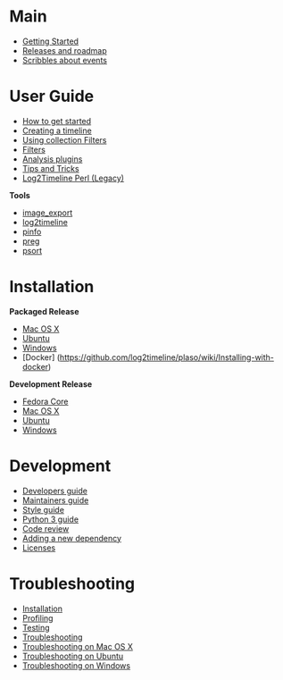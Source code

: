 # Main

* [Getting Started](https://github.com/log2timeline/plaso/wiki/Getting-Started)
* [Releases and roadmap](https://github.com/log2timeline/plaso/wiki/Releases-and-roadmap)
* [Scribbles about events](https://github.com/log2timeline/plaso/wiki/Scribbles-about-events)

# User Guide

* [How to get started](https://github.com/log2timeline/plaso/wiki/Users-Guide)
* [Creating a timeline](https://github.com/log2timeline/plaso/wiki/Creating-a-timeline)
* [Using collection Filters](https://github.com/log2timeline/plaso/wiki/Collection-Filters)
* [Filters](https://github.com/log2timeline/plaso/wiki/Filters)
* [Analysis plugins](https://github.com/log2timeline/plaso/wiki/Analysis-plugins)
* [Tips and Tricks](https://github.com/log2timeline/plaso/wiki/Tips-and-Tricks)
* [Log2Timeline Perl (Legacy)](https://github.com/log2timeline/plaso/wiki/Log2Timeline-Perl-(Legacy))

**Tools**

* [image_export](https://github.com/log2timeline/plaso/wiki/Using-image_export)
* [log2timeline](https://github.com/log2timeline/plaso/wiki/Using-log2timeline)
* [pinfo](https://github.com/log2timeline/plaso/wiki/Using-pinfo)
* [preg](https://github.com/log2timeline/plaso/wiki/Using-preg)
* [psort](https://github.com/log2timeline/plaso/wiki/Using-psort)

# Installation

**Packaged Release**

* [Mac OS X](https://github.com/log2timeline/plaso/wiki/Mac-OS-X-Packaged-Release)
* [Ubuntu](https://github.com/log2timeline/plaso/wiki/Ubuntu-Packaged-Release)
* [Windows](https://github.com/log2timeline/plaso/wiki/Windows-Packaged-Release)
* [Docker] (https://github.com/log2timeline/plaso/wiki/Installing-with-docker)

**Development Release**

* [Fedora Core](https://github.com/log2timeline/plaso/wiki/Development-release-Fedora-Core)
* [Mac OS X](https://github.com/log2timeline/plaso/wiki/Development-release-Mac-OS-X)
* [Ubuntu](https://github.com/log2timeline/plaso/wiki/Development-release-Ubuntu)
* [Windows](https://github.com/log2timeline/plaso/wiki/Development-release-Windows)

# Development

* [Developers guide](https://github.com/log2timeline/plaso/wiki/Developers-Guide)
* [Maintainers guide](https://github.com/log2timeline/plaso/wiki/Maintainers-guide)
* [Style guide](https://github.com/log2timeline/plaso/wiki/Style-guide)
* [Python 3 guide](https://github.com/log2timeline/plaso/wiki/Python-3-Guide)
* [Code review](https://github.com/log2timeline/plaso/wiki/Codereview)
* [Adding a new dependency](https://github.com/log2timeline/plaso/wiki/Adding-a-new-dependency)
* [Licenses](https://github.com/log2timeline/plaso/wiki/Licenses-dependencies)

# Troubleshooting

* [Installation](https://github.com/log2timeline/plaso/wiki/Troubleshooting-installation-issues)
* [Profiling](https://github.com/log2timeline/plaso/wiki/Profiling)
* [Testing](https://github.com/log2timeline/plaso/wiki/Testing)
* [Troubleshooting](https://github.com/log2timeline/plaso/wiki/Troubleshooting)
* [Troubleshooting on Mac OS X](https://github.com/log2timeline/plaso/wiki/Troubleshooting-Mac-OS-X)
* [Troubleshooting on Ubuntu](https://github.com/log2timeline/plaso/wiki/Troubleshooting-Ubuntu)
* [Troubleshooting on Windows](https://github.com/log2timeline/plaso/wiki/Troubleshooting-Windows)